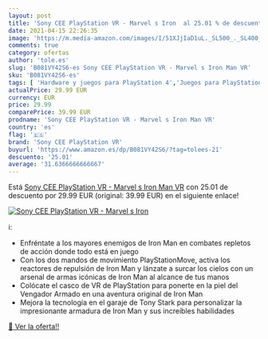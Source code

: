 ```yaml
---
layout: post
title: 'Sony CEE PlayStation VR - Marvel s Iron  al 25.01 % de descuento'
date: 2021-04-15 22:26:35
image: 'https://m.media-amazon.com/images/I/51XJjIaD1uL._SL500_._SL400_.jpg'
comments: true
category: ofertas
author: 'tole.es'
slug: 'B081VY42S6-es Sony CEE PlayStation VR - Marvel s Iron Man VR'
sku: 'B081VY42S6-es'
tags: [ 'Hardware y juegos para PlayStation 4','Juegos para PlayStation 4','Videojuegos','playstation','sony cee playstation vr', ]
actualPrice: 29.99 EUR
currency: EUR
price: 29.99
comparePrice: 39.99 EUR
prodname: 'Sony CEE PlayStation VR - Marvel s Iron Man VR'
country: 'es'
flag: '🇪🇸'
brand: 'Sony CEE PlayStation VR'
buyurl: 'https://www.amazon.es/dp/B081VY42S6/?tag=tolees-21'
descuento: '25.01'
average: '31.6366666666667'
---
```


Está [Sony CEE PlayStation VR - Marvel s Iron Man VR](https://www.amazon.es/dp/B081VY42S6/?tag=tolees-21) con 25.01 de descuento por 29.99 EUR (original: 39.99 EUR) en el siguiente enlace!

[![Sony CEE PlayStation VR - Marvel s Iron ](https://m.media-amazon.com/images/I/51XJjIaD1uL._SL500_._SL400_.jpg)](https://www.amazon.es/dp/B081VY42S6/?tag=tolees-21)

ℹ️:

- Enfréntate a los mayores enemigos de Iron Man en combates repletos de acción donde todo está en juego
- Con los dos mandos de movimiento PlayStationMove, activa los reactores de repulsión de Iron Man y lánzate a surcar los cielos con un arsenal de armas icónicas de Iron Man al alcance de tus manos
- Colócate el casco de VR de PlayStation para ponerte en la piel del Vengador Armado en una aventura original de Iron Man
- Mejora la tecnología en el garaje de Tony Stark para personalizar la impresionante armadura de Iron Man y sus increíbles habilidades

[🛒 Ver la oferta!!](https://www.amazon.es/dp/B081VY42S6/?tag=tolees-21)
